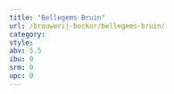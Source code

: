 ```yaml
---
title: "Bellegems Bruin"
url: /brouwerij-bockor/bellegems-bruin/
category: 
style: 
abv: 5.5
ibu: 0
srm: 0
upc: 0
---
```


